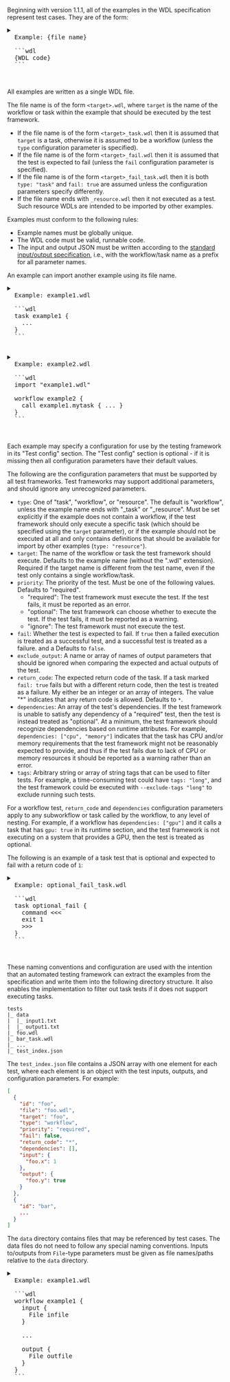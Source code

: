 Beginning with version 1.1.1, all of the examples in the WDL specification represent test cases. They are of the form:

<pre>
<details>
  <summary>
  Example: {file name}

  ```wdl
  {WDL code}
  ```
  </summary>
  <p>
  Example input:

  ```json
  {input json}
  ```

  Example output:

  ```json
  {output json}
  ```

  Test config:

  ```json
  {config json}
  ```
  </p>
</details>
</pre>

All examples are written as a single WDL file.

The file name is of the form `<target>.wdl`, where `target` is the name of the workflow or task within the example that should be executed by the test framework.

* If the file name is of the form `<target>_task.wdl` then it is assumed that `target` is a task, otherwise it is assumed to be a workflow (unless the `type` configuration parameter is specified).
* If the file name is of the form `<target>_fail.wdl` then it is assumed that the test is expected to fail (unless the `fail` configuration parameter is specified).
* If the file name is of the form `<target>_fail_task.wdl` then it is both `type: "task"` and `fail: true` are assumed unless the configuration parameters specify differently.
* If the file name ends with `_resource.wdl` then it not executed as a test. Such resource WDLs are intended to be imported by other examples.

Examples must conform to the following rules:

* Example names must be globally unique.
* The WDL code must be valid, runnable code.
* The input and output JSON must be written according to the [standard input/output specification](../SPEC.md#input-and-output-formats), i.e., with the workflow/task name as a prefix for all parameter names.

An example can import another example using its file name.

<pre>
<details>
  <summary>
  Example: example1.wdl

  ```wdl
  task example1 {
    ...
  }
  ```
  </summary>
  <p>...</p>
</details>
<details>
  <summary>
  Example: example2.wdl

  ```wdl
  import "example1.wdl"

  workflow example2 {
    call example1.mytask { ... }
  }
  ```
  </summary>
  <p>...</p>
</details>
</pre>

Each example may specify a configuration for use by the testing framework in its "Test config" section. The "Test config" section is optional - if it is missing then all configuration parameters have their default values.

The following are the configuration parameters that must be supported by all test frameworks. Test frameworks may support additional parameters, and should ignore any unrecognized parameters.

* `type`: One of "task", "workflow", or "resource". The default is "workflow", unless the example name ends with "_task" or "_resource". Must be set explicitly if the example does not contain a workflow, if the test framework should only execute a specific task (which should be specified using the `target` parameter), or if the example should not be executed at all and only contains definitions that should be available for import by other examples (`type: "resource"`).
* `target`: The name of the workflow or task the test framework should execute. Defaults to the example name (without the ".wdl" extension). Required if the target name is different from the test name, even if the test only contains a single workflow/task.
* `priority`: The priority of the test. Must be one of the following values. Defaults to "required".
    * "required": The test framework must execute the test. If the test fails, it must be reported as an error.
    * "optional": The test framework can choose whether to execute the test. If the test fails, it must be reported as a warning.
    * "ignore": The test framework must not execute the test.
* `fail`: Whether the test is expected to fail. If `true` then a failed execution is treated as a successful test, and a successful test is treated as a failure. and a Defaults to `false`.
* `exclude_output`: A name or array of names of output parameters that should be ignored when comparing the expected and actual outputs of the test.
* `return_code`: The expected return code of the task. If a task marked `fail: true` fails but with a different return code, then the test is treated as a failure. My either be an integer or an array of integers. The value "*" indicates that any return code is allowed. Defaults to `*`.
* `dependencies`: An array of the test's dependencies. If the test framework is unable to satisfy any dependency of a "required" test, then the test is instead treated as "optional". At a minimum, the test framework should recognize dependencies based on runtime attributes. For example, `dependencies: ["cpu", "memory"]` indicates that the task has CPU and/or memory requirements that the test framework might not be reasonably expected to provide, and thus if the test fails due to lack of CPU or memory resources it should be reported as a warning rather than an error.
* `tags`: Arbitrary string or array of string tags that can be used to filter tests. For example, a time-consuming test could have `tags: "long"`, and the test framework could be executed with `--exclude-tags "long"` to exclude running such tests.

For a workflow test, `return_code` and `dependencies` configuration parameters apply to any subworkflow or task called by the workflow, to any level of nesting. For example, if a workflow has `dependencies: ["gpu"]` and it calls a task that has `gpu: true` in its runtime section, and the test framework is not executing on a system that provides a GPU, then the test is treated as optional.

The following is an example of a task test that is optional and expected to fail with a return code of `1`:

<pre>
<details>
  <summary>
  Example: optional_fail_task.wdl

  ```wdl
  task optional_fail {
    command <<<
    exit 1
    >>>
  }
  ```
  </summary>
  <p>
  ...
  
  Test config:

  ```json
  {
    "type": "task",
    "priority": "optional",
    "fail": true,
    "return_code": 1
  }
  ```
  </p>
</details>
</pre>

These naming conventions and configuration are used with the intention that an automated testing framework can extract the examples from the specification and write them into the following directory structure. It also enables the implementation to filter out task tests if it does not support executing tasks.

```
tests
|_ data
|  |_ input1.txt
|  |_ output1.txt
|_ foo.wdl
|_ bar_task.wdl
|_ ...
|_ test_index.json
```

The `test_index.json` file contains a JSON array with one element for each test, where each element is an object with the test inputs, outputs, and configuration parameters. For example:

```json
[
  {
    "id": "foo",
    "file": "foo.wdl",
    "target": "foo",
    "type": "workflow",
    "priority": "required",
    "fail": false,
    "return_code": "*",
    "dependencies": [],
    "input": {
      "foo.x": 1
    },
    "output": {
      "foo.y": true
    }
  },
  {
    "id": "bar",
    ...
  }
]
```

The `data` directory contains files that may be referenced by test cases. The data files do not need to follow any special naming conventions. Inputs to/outputs from `File`-type parameters must be given as file names/paths relative to the `data` directory.

<pre>
<details>
  <summary>
  Example: example1.wdl

  ```wdl
  workflow example1 {
    input {
      File infile
    }

    ...

    output {
      File outfile
    }
  }
  ```
  </summary>
  <p>
  Example input:

  ```json
  {
    "example1.infile": "input1.txt"
  }
  ```

  Example output:

  ```json
  {
    "example1.outfile": "output1.txt"
  }
  ``` 
  </p>
</details>
</pre>